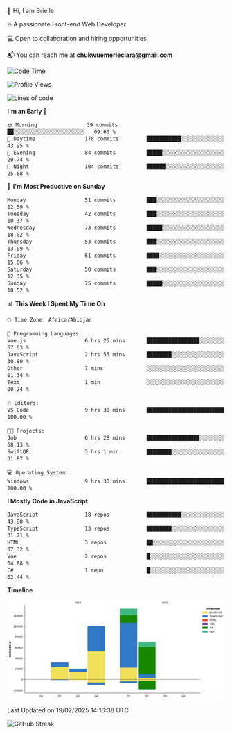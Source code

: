 <div align="left">
  <p>👋 Hi, I am Brielle</p>
  <p>🔥 A passionate Front-end Web Developer</p>
  <p>💻 Open to collaboration and hiring opportunities</p>
  <p>📬 You can reach me at <strong>chukwuemerieclara@gmail.com</strong></p>
</div>


 
 <!--START_SECTION:waka-->
![Code Time](http://img.shields.io/badge/Code%20Time-488%20hrs%2033%20mins-blue)

![Profile Views](http://img.shields.io/badge/Profile%20Views-0-blue)

![Lines of code](https://img.shields.io/badge/From%20Hello%20World%20I%27ve%20Written-292.3%20thousand%20lines%20of%20code-blue)

**I'm an Early 🐤** 

```text
🌞 Morning                39 commits          ██░░░░░░░░░░░░░░░░░░░░░░░   09.63 % 
🌆 Daytime                178 commits         ███████████░░░░░░░░░░░░░░   43.95 % 
🌃 Evening                84 commits          █████░░░░░░░░░░░░░░░░░░░░   20.74 % 
🌙 Night                  104 commits         ██████░░░░░░░░░░░░░░░░░░░   25.68 % 
```
📅 **I'm Most Productive on Sunday** 

```text
Monday                   51 commits          ███░░░░░░░░░░░░░░░░░░░░░░   12.59 % 
Tuesday                  42 commits          ███░░░░░░░░░░░░░░░░░░░░░░   10.37 % 
Wednesday                73 commits          █████░░░░░░░░░░░░░░░░░░░░   18.02 % 
Thursday                 53 commits          ███░░░░░░░░░░░░░░░░░░░░░░   13.09 % 
Friday                   61 commits          ████░░░░░░░░░░░░░░░░░░░░░   15.06 % 
Saturday                 50 commits          ███░░░░░░░░░░░░░░░░░░░░░░   12.35 % 
Sunday                   75 commits          █████░░░░░░░░░░░░░░░░░░░░   18.52 % 
```


📊 **This Week I Spent My Time On** 

```text
🕑︎ Time Zone: Africa/Abidjan

💬 Programming Languages: 
Vue.js                   6 hrs 25 mins       █████████████████░░░░░░░░   67.63 % 
JavaScript               2 hrs 55 mins       ████████░░░░░░░░░░░░░░░░░   30.80 % 
Other                    7 mins              ░░░░░░░░░░░░░░░░░░░░░░░░░   01.34 % 
Text                     1 min               ░░░░░░░░░░░░░░░░░░░░░░░░░   00.24 % 

🔥 Editors: 
VS Code                  9 hrs 30 mins       █████████████████████████   100.00 % 

🐱‍💻 Projects: 
Job                      6 hrs 28 mins       █████████████████░░░░░░░░   68.13 % 
SwiftQR                  3 hrs 1 min         ████████░░░░░░░░░░░░░░░░░   31.87 % 

💻 Operating System: 
Windows                  9 hrs 30 mins       █████████████████████████   100.00 % 
```

**I Mostly Code in JavaScript** 

```text
JavaScript               18 repos            ███████████░░░░░░░░░░░░░░   43.90 % 
TypeScript               13 repos            ████████░░░░░░░░░░░░░░░░░   31.71 % 
HTML                     3 repos             ██░░░░░░░░░░░░░░░░░░░░░░░   07.32 % 
Vue                      2 repos             █░░░░░░░░░░░░░░░░░░░░░░░░   04.88 % 
C#                       1 repo              █░░░░░░░░░░░░░░░░░░░░░░░░   02.44 % 
```



**Timeline**

![Lines of Code chart](https://raw.githubusercontent.com/Brielle28/Brielle28/main/assets/bar_graph.png)


 Last Updated on 19/02/2025 14:16:38 UTC
<!--END_SECTION:waka-->

![GitHub Streak](https://github-readme-streak-stats.herokuapp.com/?user=Brielle28)




